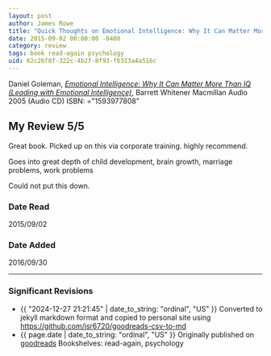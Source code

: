 ```yaml
---
layout: post
author: James Rowe
title: "Quick Thoughts on Emotional Intelligence: Why It Can Matter More Than IQ (Leading with Emotional Intelligence)"
date: 2015-09-02 00:00:00 -0400
category: review
tags: book read-again psychology
uid: 62c26f8f-322c-4b2f-8f93-f6313a4a516c
---
```


Daniel Goleman, *[Emotional Intelligence: Why It Can Matter More Than IQ (Leading with Emotional Intelligence)](https://www.goodreads.com/book/show/163105)*, Barrett Whitener Macmillan Audio 2005 (Audio CD) ISBN: ="1593977808"

## My Review 5/5

Great book. Picked up on this via corporate training. highly recommend.

Goes into great depth of child development, brain growth, marriage problems, work problems

Could not put this down.

### Date Read
2015/09/02

### Date Added
2016/09/30

---

### Significant Revisions

- {{ "2024-12-27 21:21:45" | date_to_string: "ordinal", "US" }} Converted to jekyll markdown format and copied to personal site using <https://github.com/jsr6720/goodreads-csv-to-md>
- {{ page.date | date_to_string: "ordinal", "US" }} Originally published on [goodreads](https://www.goodreads.com) Bookshelves: read-again, psychology